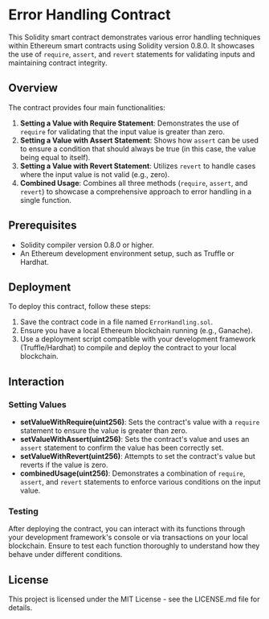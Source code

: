 # Error Handling Contract

This Solidity smart contract demonstrates various error handling techniques within Ethereum smart contracts using Solidity version 0.8.0. It showcases the use of `require`, `assert`, and `revert` statements for validating inputs and maintaining contract integrity.

## Overview

The contract provides four main functionalities:

1. **Setting a Value with Require Statement**: Demonstrates the use of `require` for validating that the input value is greater than zero.
2. **Setting a Value with Assert Statement**: Shows how `assert` can be used to ensure a condition that should always be true (in this case, the value being equal to itself).
3. **Setting a Value with Revert Statement**: Utilizes `revert` to handle cases where the input value is not valid (e.g., zero).
4. **Combined Usage**: Combines all three methods (`require`, `assert`, and `revert`) to showcase a comprehensive approach to error handling in a single function.

## Prerequisites

- Solidity compiler version 0.8.0 or higher.
- An Ethereum development environment setup, such as Truffle or Hardhat.

## Deployment

To deploy this contract, follow these steps:

1. Save the contract code in a file named `ErrorHandling.sol`.
2. Ensure you have a local Ethereum blockchain running (e.g., Ganache).
3. Use a deployment script compatible with your development framework (Truffle/Hardhat) to compile and deploy the contract to your local blockchain.

## Interaction

### Setting Values

- **setValueWithRequire(uint256)**: Sets the contract's value with a `require` statement to ensure the value is greater than zero.
- **setValueWithAssert(uint256)**: Sets the contract's value and uses an `assert` statement to confirm the value has been correctly set.
- **setValueWithRevert(uint256)**: Attempts to set the contract's value but reverts if the value is zero.
- **combinedUsage(uint256)**: Demonstrates a combination of `require`, `assert`, and `revert` statements to enforce various conditions on the input value.

### Testing

After deploying the contract, you can interact with its functions through your development framework's console or via transactions on your local blockchain. Ensure to test each function thoroughly to understand how they behave under different conditions.

## License

This project is licensed under the MIT License - see the LICENSE.md file for details.
